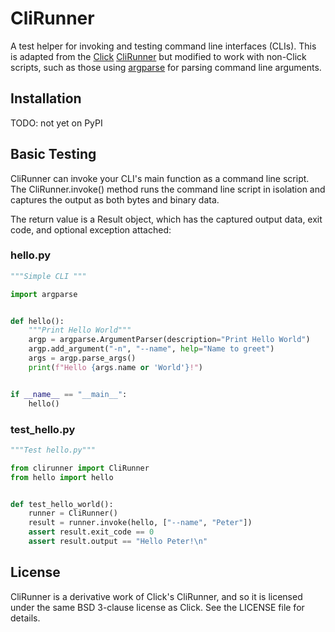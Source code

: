 # CliRunner

A test helper for invoking and testing command line interfaces (CLIs). This is adapted from the [Click](https://click.palletsprojects.com/) [CliRunner](https://click.palletsprojects.com/en/8.1.x/testing/) but modified to work with non-Click scripts, such as those using [argparse](https://docs.python.org/3/library/argparse.html) for parsing command line arguments.

## Installation

TODO: not yet on PyPI

## Basic Testing

CliRunner can invoke your CLI's main function as a command line script. The CliRunner.invoke() method runs the command line script in isolation and captures the output as both bytes and binary data.

The return value is a Result object, which has the captured output data, exit code, and optional exception attached:

### hello.py

<!--[[[cog
cog.out("\n```python\n")
with open("tests/hello.py", "r") as f:
    cog.out(f.read())
cog.out("```\n")
]]]-->

```python
"""Simple CLI """

import argparse


def hello():
    """Print Hello World"""
    argp = argparse.ArgumentParser(description="Print Hello World")
    argp.add_argument("-n", "--name", help="Name to greet")
    args = argp.parse_args()
    print(f"Hello {args.name or 'World'}!")


if __name__ == "__main__":
    hello()
```
<!--[[[end]]]-->

### test_hello.py

<!--[[[cog
cog.out("\n```python\n")
with open("tests/test_hello.py", "r") as f:
    cog.out(f.read())
cog.out("```\n")
]]]-->

```python
"""Test hello.py"""

from clirunner import CliRunner
from hello import hello


def test_hello_world():
    runner = CliRunner()
    result = runner.invoke(hello, ["--name", "Peter"])
    assert result.exit_code == 0
    assert result.output == "Hello Peter!\n"
```
<!--[[[end]]]-->

## License

CliRunner is a derivative work of Click's CliRunner, and so it is licensed under the same BSD 3-clause license as Click. See the LICENSE file for details.
